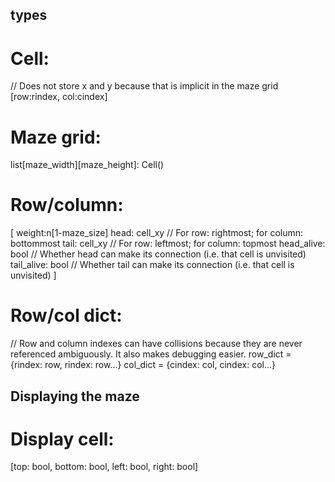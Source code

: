 ## types
# Cell:
// Does not store x and y because that is implicit in the maze grid
[row:rindex, col:cindex]

# Maze grid:
list[maze_width][maze_height]: Cell()

# Row/column:
[
  weight:n[1-maze_size]
  head: cell_xy // For row: rightmost; for column: bottommost
  tail: cell_xy // For row: leftmost;  for column: topmost
  head_alive: bool // Whether head can make its connection (i.e. that cell is unvisited)
  tail_alive: bool // Whether tail can make its connection (i.e. that cell is unvisited)
]

# Row/col dict:
// Row and column indexes can have collisions because they are never referenced ambiguously. It also makes debugging easier.
row_dict = {rindex: row, rindex: row...}
col_dict = {cindex: col, cindex: col...}

## Displaying the maze
# Display cell:
[top: bool,
bottom: bool,
left: bool,
right: bool]
